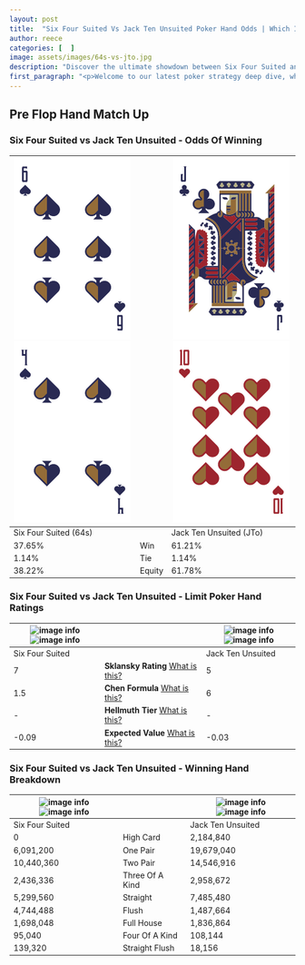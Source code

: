 ```yaml
---
layout: post
title:  "Six Four Suited Vs Jack Ten Unsuited Poker Hand Odds | Which Is The Better Hand In Poker? A Complete Guide"
author: reece
categories: [  ]
image: assets/images/64s-vs-jto.jpg
description: "Discover the ultimate showdown between Six Four Suited and Jack Ten Unsuited in poker! Uncover the odds, strategies, and scenarios where one hand triumphs over the other. Get ready to up your poker game with this thrilling analysis."
first_paragraph: "<p>Welcome to our latest poker strategy deep dive, where we're pitting two distinct hands against each other in a high-stakes showdown: Six Four Suited vs Jack Ten Unsuited.</p><p>In the dynamic world of poker, every decision counts, and knowing which hand holds the upper hand is key to your success at the table.</p><p>In this article, we'll dissect these two hands, explore the scenarios where one dominates the other, and equip you with the knowledge to make strategic choices that can tip the odds in your favor.</p><p>Get ready to unravel the intriguing dynamics of these poker hands and elevate your game to new heights.</p>"
---
```




[comment]: # (sp0)

## Pre Flop Hand Match Up

<div class="table hand-ratings" markdown="1"> 



### Six Four Suited vs Jack Ten Unsuited - Odds Of Winning


    
| ![image info](assets/images/hand1/6.png) ![image info](assets/images/hand1/4.png) |  | ![image info](assets/images/hand2/j.png) ![image info](assets/images/hand2/to.png) |
| -------- | -------- | -------- |
| Six Four Suited (64s) |  | Jack Ten Unsuited (JTo) |
| 37.65% | Win | 61.21% |
| 1.14% | Tie | 1.14% |
| 38.22% | Equity | 61.78% |




[comment]: # (sp1)



### Six Four Suited vs Jack Ten Unsuited - Limit Poker Hand Ratings


    
| ![image info](https://www.riverpairs.com/assets/images/hand1/6.png) ![image info](https://www.riverpairs.com/assets/images/hand1/4.png) |  | ![image info](https://www.riverpairs.com/assets/images/hand2/j.png) ![image info](https://www.riverpairs.com/assets/images/hand2/to.png) |
| -------- | -------- | -------- |
| Six Four Suited |  | Jack Ten Unsuited |
| 7 | **Sklansky Rating** [What is this?](/sklansky-rating-explained) | 5 |
| 1.5 | **Chen Formula** [What is this?](/chen-formula-explained) | 6 |
| - | **Hellmuth Tier** [What is this?](/Hellmuth-tier-explained) | - |
| -0.09 | **Expected Value** [What is this?](/expected-value-explained) | -0.03 |




[comment]: # (sp2)



### Six Four Suited vs Jack Ten Unsuited - Winning Hand Breakdown


    
| ![image info](https://www.riverpairs.com/assets/images/hand1/6.png) ![image info](https://www.riverpairs.com/assets/images/hand1/4.png) |  | ![image info](https://www.riverpairs.com/assets/images/hand2/j.png) ![image info](https://www.riverpairs.com/assets/images/hand2/to.png) |
| -------- | -------- | -------- |
| Six Four Suited |  | Jack Ten Unsuited |
| 0 | High Card | 2,184,840 |
| 6,091,200 | One Pair | 19,679,040 |
| 10,440,360 | Two Pair | 14,546,916 |
| 2,436,336 | Three Of A Kind | 2,958,672 |
| 5,299,560 | Straight | 7,485,480 |
| 4,744,488 | Flush | 1,487,664 |
| 1,698,048 | Full House | 1,836,864 |
| 95,040 | Four Of A Kind | 108,144 |
| 139,320 | Straight Flush | 18,156 |




[comment]: # (sp3)



</div>

[comment]: # (sp4)



[comment]: # (sp5)

